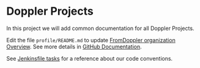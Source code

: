 # Doppler Projects

In this project we will add common documentation for all Doppler Projects.

Edit the file `profile/README.md` to update [FromDoppler organization Overview](https://github.com/FromDoppler/).
See more details in [GitHub Documentation](https://docs.github.com/en/organizations/collaborating-with-groups-in-organizations/customizing-your-organizations-profile#organization-profile-readmes).

See [Jenkinsfile tasks](./Jenkinsfile) for a reference about our code conventions.
